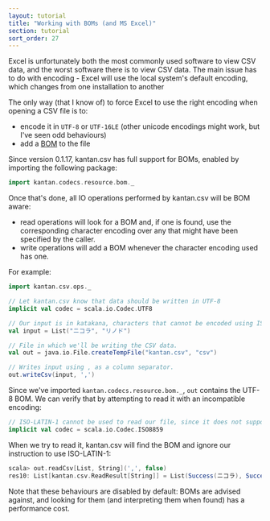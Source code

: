 ```yaml
---
layout: tutorial
title: "Working with BOMs (and MS Excel)"
section: tutorial
sort_order: 27
---
```

Excel is unfortunately both the most commonly used software to view CSV data, and the worst software there is to view
CSV data. The main issue has to do with encoding - Excel will use the local system's default encoding, which changes
from one installation to another

The only way (that I know of) to force Excel to use the right encoding when opening a CSV file is to:

* encode it in `UTF-8` or `UTF-16LE` (other unicode encodings might work, but I've seen odd behaviours)
* add a [BOM](https://en.wikipedia.org/wiki/Byte_order_mark) to the file

Since version 0.1.17, kantan.csv has full support for BOMs, enabled by importing the following package:

```scala
import kantan.codecs.resource.bom._
```

Once that's done, all IO operations performed by kantan.csv will be BOM aware:

* read operations will look for a BOM and, if one is found, use the corresponding character encoding over any that might
  have been specified by the caller.
* write operations will add a BOM whenever the character encoding used has one.

For example:

```scala
import kantan.csv.ops._

// Let kantan.csv know that data should be written in UTF-8
implicit val codec = scala.io.Codec.UTF8

// Our input is in katakana, characters that cannot be encoded using ISO-LATIN-1.
val input = List("ニコラ", "リノド")

// File in which we'll be writing the CSV data.
val out = java.io.File.createTempFile("kantan.csv", "csv")

// Writes input using , as a column separator.
out.writeCsv(input, ',')
```

Since we've imported `kantan.codecs.resource.bom._`, `out` contains the UTF-8 BOM. We can verify that by attempting
to read it with an incompatible encoding:

```scala
// ISO-LATIN-1 cannot be used to read our file, since it does not support katakana.
implicit val codec = scala.io.Codec.ISO8859
```

When we try to read it, kantan.csv will find the BOM and ignore our instruction to use ISO-LATIN-1:

```scala
scala> out.readCsv[List, String](',', false)
res10: List[kantan.csv.ReadResult[String]] = List(Success(ニコラ), Success(リノド))
```

Note that these behaviours are disabled by default: BOMs are advised against, and looking for them (and interpreting them
when found) has a performance cost.
